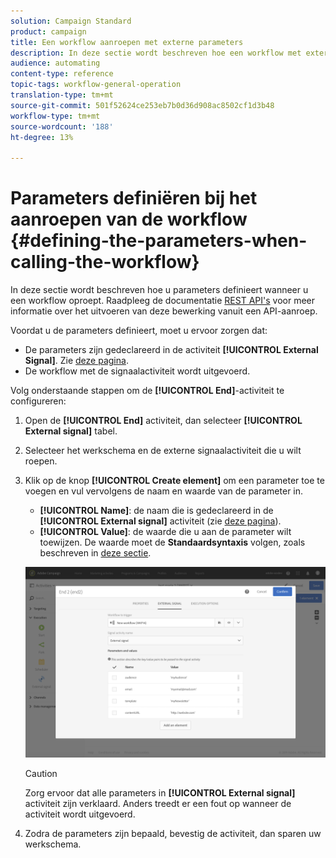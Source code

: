 ```yaml
---
solution: Campaign Standard
product: campaign
title: Een workflow aanroepen met externe parameters
description: In deze sectie wordt beschreven hoe een workflow met externe parameters wordt aangeroepen.
audience: automating
content-type: reference
topic-tags: workflow-general-operation
translation-type: tm+mt
source-git-commit: 501f52624ce253eb7b0d36d908ac8502cf1d3b48
workflow-type: tm+mt
source-wordcount: '188'
ht-degree: 13%

---
```



# Parameters definiëren bij het aanroepen van de workflow {#defining-the-parameters-when-calling-the-workflow}

In deze sectie wordt beschreven hoe u parameters definieert wanneer u een workflow oproept. Raadpleeg de documentatie [REST API&#39;s](../../api/using/triggering-a-signal-activity.md) voor meer informatie over het uitvoeren van deze bewerking vanuit een API-aanroep.

Voordat u de parameters definieert, moet u ervoor zorgen dat:

* De parameters zijn gedeclareerd in de activiteit **[!UICONTROL External Signal]**. Zie [deze pagina](../../automating/using/declaring-parameters-external-signal.md).
* De workflow met de signaalactiviteit wordt uitgevoerd.

Volg onderstaande stappen om de **[!UICONTROL End]**-activiteit te configureren:

1. Open de **[!UICONTROL End]** activiteit, dan selecteer **[!UICONTROL External signal]** tabel.
1. Selecteer het werkschema en de externe signaalactiviteit die u wilt roepen.
1. Klik op de knop **[!UICONTROL Create element]** om een parameter toe te voegen en vul vervolgens de naam en waarde van de parameter in.

   * **[!UICONTROL Name]**: de naam die is gedeclareerd in de  **[!UICONTROL External signal]** activiteit (zie  [deze pagina](../../automating/using/declaring-parameters-external-signal.md)).
   * **[!UICONTROL Value]**: de waarde die u aan de parameter wilt toewijzen. De waarde moet de **Standaardsyntaxis** volgen, zoals beschreven in [deze sectie](../../automating/using/advanced-expression-editing.md#standard-syntax).

   ![](assets/extsignal_definingparameters_2.png)

   >[!CAUTION]
   >
   >Zorg ervoor dat alle parameters in **[!UICONTROL External signal]** activiteit zijn verklaard. Anders treedt er een fout op wanneer de activiteit wordt uitgevoerd.

1. Zodra de parameters zijn bepaald, bevestig de activiteit, dan sparen uw werkschema.
